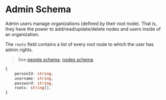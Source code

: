 # Admin Schema

Admin users manage organizations (defined by their root node). That is, they have the power to add/read/update/delete nodes and users inside of an organization.

The `roots` field contains a list of every root node to which the user has admin rights.

> See [people schema](./people.md), [nodes schema](./nodes.md)

```ts
{
    personId: string,
    username: string,
    password: string,
    roots: string[],
}
```

